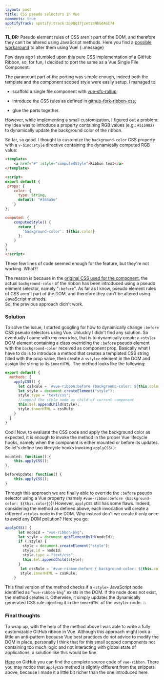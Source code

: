 ```yaml
---
layout: post
title: CSS pseudo selectors in Vue
comments: true
spotifyTrack: spotify:track:2q9QqI7jzetzaNbGdAGI74
---
```


**TL;DR:** Pseudo element rules of CSS aren't part of the DOM, and therefore they can't be altered using JavaScript methods. Here you find a [possible workaround](#solution) to alter them using Vue!
{:.message}

Few days ago I stumbled upon <a href="https://github.com/simonwhitaker/github-fork-ribbon-css" target="_blank">this</a> pure CSS implementation of a GitHub Ribbon, so, for fun, I decided to port the same as a Vue Single File Component.  

The paramount part of the porting was simple enough, indeed both the template and the component scoped style were easily setup. I managed to:  

- scaffold a single file component with <a href="https://github.com/team-innovation/vue-sfc-rollup" target="_blank">vue-sfc-rollup</a>;

- introduce the CSS rules as defined in <a href="https://github.com/simonwhitaker/github-fork-ribbon-css" target="_blank">github-fork-ribbon-css</a>;
  
- glue the parts together.  
 
However, while implementing a small customization, I figured out a problem: my idea was to introduce a property containing RGB values (e.g.: `#51b982`) to dynamically update the background color of the ribbon.

So far, so good. I thought to customize the `background-color` CSS property with a `v-bind:style` directive containing the dynamically computed RGB value:

```html
<template>
    <a href="#" :style="computedStyle">Ribbon text</a>
</template>

<script>
export default {
 props: {
    color: { 
      type: String,
      default: "#364a5e"
    }
},

computed: {
    computedStyle() { 
      return {
        'background-color': ${this.color}
      };
    }
}
}
</script>
```

These few lines of code seemed enough for the feature, but they're not working. What?!

The reason is because in the <a href='https://github.com/simonwhitaker/github-fork-ribbon-css/blob/4c0359eacb6f9b9d1631ce724b8756143864f710/gh-fork-ribbon.css#L56' target="_blank">original CSS used for the component</a>, the actual `background-color` of the ribbon has been introduced using a pseudo element selector, namely "`:before`". As far as I know, pseudo element rules of CSS aren't part of the DOM, and therefore they can't be altered using JavaScript methods.  
So, the previous approach didn't work.

### Solution
To solve the issue, I started googling for how to dynamically change `:before` CSS pseudo selectors using Vue.  Unluckly I didn't find any solution. So eventually I came with my own idea, that is to dynamically create a `<style>` DOM element containing a class overriding the `:before` pseudo element with the `background-color` received as component prop.
Basically what I have to do is to introduce a method that creates a templated CSS string filled with the prop value, then create a `<style>` element in the DOM and assign the string to its `innerHTML`. The method looks like the following:

```javascript
export default {
  methods: {
    applyCSS() {
      let cssRule = `#vue-ribbon:before {background-color: ${this.color}}`;
      let style = document.createElement("style");
      style.type = "text/css";
      //append the style node as child of current component
      this.$el.appendChild(style);
      style.innerHTML = cssRule;
    }
  }
}
```

Cool! Now, to evaluate the CSS code and apply the background color as expected, it is enough to invoke the method in the proper Vue lifecycle hooks, namely when the component is either mounted or before its updates. So let's define two lifecycle hooks invoking `applyCSS()`:

```javascript
mounted: function() {
    this.applyCSS();
},

beforeUpdate: function() {
    this.applyCSS();
}
```

Through this approach we are finally able to override the `:before` pseudo selector using a Vue property (namely `#vue-ribbon:before {background-color: ${this.color}}`)! However, `applyCSS` still has some flaws. Indeed, considering the method as defined above, each invocation will create a different `<style>` node in the DOM. Why instead don't we create it only once to avoid any DOM pollution? Here you go:

```javascript
applyCSS() {
      let nodeId = "vue-ribbon-bkg";
      let style = document.getElementById(nodeId);
      if (!style) {
        style = document.createElement("style");
        style.id = nodeId;
        style.type = "text/css";
        this.$el.appendChild(style);
      }
       let cssRule = `#vue-ribbon:before { background-color: ${this.color}}`;
       style.innerHTML = cssRule;
    }
```

This final version of the method checks if a `<style>` JavaScript node identified as "`vue-ribbon-bkg`" exists in the DOM. If the node does not exist, the method creates it. Otherwise, it simply updates the dynamically generated CSS rule injecting it in the `innerHTML` of the `<style>` node. :boom:

### Final thoughts

To wrap up, with the help of the method above I was able to write a fully customizable GitHub ribbon in Vue. Although this approach might look a little an anti-pattern because Vue best practices do not advice to modify the DOM in place, personally I think that for this small scoped components not containing too much logic and not interacting with global state of applications, a solution like this would be fine.

[Here](https://github.com/P3trur0/vue-ribbon/blob/master/src/Ribbon.vue) on GitHub you can find the complete source code of `vue-ribbon`. There you may notice that `applyCSS` method is slightly different from the snippets above, because I made it a little bit richer than the one introduced here.  